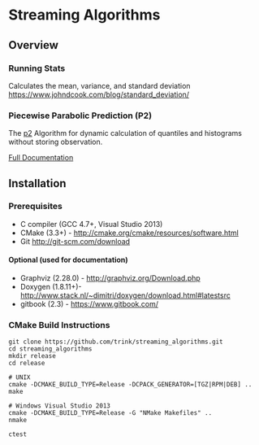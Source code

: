 # Streaming Algorithms

## Overview

### Running Stats
Calculates the mean, variance, and standard deviation
https://www.johndcook.com/blog/standard_deviation/

### Piecewise Parabolic Prediction (P2)
The [p2](http://www.cs.wustl.edu/~jain/papers/ftp/psqr.pdf) Algorithm for
dynamic calculation of quantiles and histograms without storing observation.

[Full Documentation](http://trink.github.io/streaming_algorithms)

## Installation

### Prerequisites
* C compiler (GCC 4.7+, Visual Studio 2013)
* CMake (3.3+) - http://cmake.org/cmake/resources/software.html
* Git http://git-scm.com/download

#### Optional (used for documentation)
* Graphviz (2.28.0) - http://graphviz.org/Download.php
* Doxygen (1.8.11+)- http://www.stack.nl/~dimitri/doxygen/download.html#latestsrc
* gitbook (2.3) - https://www.gitbook.com/

### CMake Build Instructions

    git clone https://github.com/trink/streaming_algorithms.git
    cd streaming_algorithms
    mkdir release
    cd release

    # UNIX
    cmake -DCMAKE_BUILD_TYPE=Release -DCPACK_GENERATOR=[TGZ|RPM|DEB] ..
    make

    # Windows Visual Studio 2013
    cmake -DCMAKE_BUILD_TYPE=Release -G "NMake Makefiles" ..
    nmake

    ctest
